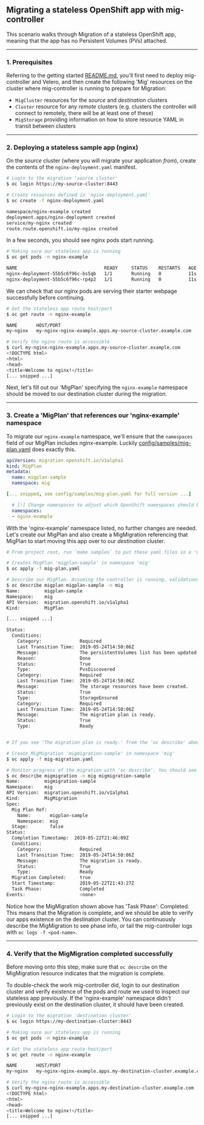 ## Migrating a **stateless** OpenShift app with mig-controller

This scenario walks through Migration of a stateless OpenShift app, meaning that the app has no Persistent Volumes (PVs) attached.

---

### 1. Prerequisites

Referring to the getting started [README.md](https://github.com/fusor/mig-controller/blob/master/README.md), you'll first need to deploy mig-controller and Velero, and then create the following 'Mig' resources on the cluster where mig-controller is running to prepare for Migration:

- `MigCluster` resources for the _source_ and _destination_ clusters
- `Cluster` resource for any _remote_ clusters (e.g. clusters the controller will connect to remotely, there will be at least one of these)
- `MigStorage` providing information on how to store resource YAML in transit between clusters 
 
---

### 2. Deploying a stateless sample app (nginx)

On the _source_ cluster (where you will migrate your application _from_), create the contents of the `nginx-deployment.yaml` manifest. 

```bash
# Login to the migration 'source cluster'
$ oc login https://my-source-cluster:8443

# Create resources defined in 'nginx-deployment.yaml'
$ oc create -f nginx-deployment.yaml 

namespace/nginx-example created
deployment.apps/nginx-deployment created
service/my-nginx created
route.route.openshift.io/my-nginx created
```

In a few seconds, you should see nginx pods start running.

```bash
# Making sure our stateless app is running
$ oc get pods -n nginx-example

NAME                                READY     STATUS    RESTARTS   AGE
nginx-deployment-55b5c6f96c-bs5qb   1/1       Running   0          11s
nginx-deployment-55b5c6f96c-rp4p2   1/1       Running   0          11s
```

We can check that our nginx pods are serving their starter webpage successfully before continuing.

```bash
# Get the stateless app route host/port
$ oc get route -n nginx-example

NAME       HOST/PORT
my-nginx   my-nginx-nginx-example.apps.my-source-cluster.example.com 

# Verify the nginx route is accessible
$ curl my-nginx-nginx-example.apps.my-source-cluster.example.com 
<!DOCTYPE html>
<html>
<head>
<title>Welcome to nginx!</title>
[... snipped ...]

```

Next, let's fill out our 'MigPlan' specifying the `nginx-example` namespace should be moved to our destination cluster during the migration.

---

### 3. Create a 'MigPlan' that references our 'nginx-example' namespace

To migrate our `nginx-example` namespace, we'll ensure that the `namespaces` field of our MigPlan includes nginx-example. Luckily [config/samples/mig-plan.yaml](https://github.com/fusor/mig-controller/blob/master/config/samples/mig-plan.yaml) does exactly this.

```yaml
apiVersion: migration.openshift.io/v1alpha1
kind: MigPlan
metadata:
  name: migplan-sample
  namespace: mig

[... snipped, see config/samples/mig-plan.yaml for full version ...]

  # [!] Change namespaces to adjust which OpenShift namespaces should be migrated from source to destination cluster
  namespaces:
  - nginx-example
```

With the 'nginx-example' namespace listed, no further changes are needed. Let's create our MigPlan and also create a MigMigration referencing that MigPlan to start moving this app over to our _destination_ cluster.

```bash
# From project root, run `make samples` to put these yaml files in a 'migsamples' directory your can safely modify.

# Creates MigPlan 'migplan-sample' in namespace 'mig'
$ oc apply -f mig-plan.yaml

# Describe our MigPlan. Assuming the controller is running, validations should have run against the plan, and you should be able to see "The Migration Plan is ready" or a list of issues to resolve.
$ oc describe migplan migplan-sample -n mig
Name:         migplan-sample
Namespace:    mig
API Version:  migration.openshift.io/v1alpha1
Kind:         MigPlan

[... snipped ...]

Status:
  Conditions:
    Category:              Required
    Last Transition Time:  2019-05-24T14:50:06Z
    Message:               The persistentVolumes list has been updated with discovered PVs.
    Reason:                Done
    Status:                True
    Type:                  PvsDiscovered
    Category:              Required
    Last Transition Time:  2019-05-24T14:50:06Z
    Message:               The storage resources have been created.
    Status:                True
    Type:                  StorageEnsured
    Category:              Required
    Last Transition Time:  2019-05-24T14:50:06Z
    Message:               The migration plan is ready.
    Status:                True
    Type:                  Ready


# If you see 'The migration plan is ready.' from the 'oc describe' above, proceed to creation of a MigMigration that will execute our MigPlan. If the plan is not ready, make edits to the MigPlan resource as necessary using the feedback provided by 'oc describe'.

# Create MigMigration 'migmigration-sample' in namespace 'mig'
$ oc apply -f mig-migration.yaml

# Monitor progress of the migration with 'oc describe'. You should see 'The migration is ready', otherwise you'll see an error condition within 'oc describe' output indicating what action you need to take before the migration can begin.
$ oc describe migmigration -n mig migmigration-sample
Name:         migmigration-sample
Namespace:    mig
API Version:  migration.openshift.io/v1alpha1
Kind:         MigMigration
Spec:
  Mig Plan Ref:
    Name:       migplan-sample
    Namespace:  mig
  Stage:        false
Status:
  Completion Timestamp:  2019-05-22T21:46:09Z
  Conditions:
    Category:              Required
    Last Transition Time:  2019-05-24T14:50:06Z
    Message:               The migration is ready.
    Status:                True
    Type:                  Ready
  Migration Completed:     true
  Start Timestamp:         2019-05-22T21:43:27Z
  Task Phase:              Completed
Events:                    <none>
```

Notice how the MigMigration shown above has 'Task Phase': Completed. This means that the Migration is complete, and we should be able to verify our apps existence on the destination cluster. You can continuously describe the MigMigration to see phase info, or tail the mig-controller logs with `oc logs -f <pod-name>`.

---

### 4. Verify that the MigMigration completed successfully

Before moving onto this step, make sure that `oc describe` on the MigMigration resource indicates that the migration is complete.

To double-check the work mig-controller did, login to our destination cluster and verify existence of the pods and route we used to inspect our stateless app previously. If the 'nginx-example' namespace didn't previously exist on the destination cluster, it should have been created.

```bash
# Login to the migration 'destination cluster'
$ oc login https://my-destination-cluster:8443

# Making sure our stateless app is running
$ oc get pods -n nginx-example

# Get the stateless app route host/port
$ oc get route -n nginx-example

NAME       HOST/PORT
my-nginx   my-nginx-nginx-example.apps.my-destination-cluster.example.com 

# Verify the nginx route is accessible
$ curl my-nginx-nginx-example.apps.my-destination-cluster.example.com 
<!DOCTYPE html>
<html>
<head>
<title>Welcome to nginx!</title>
[... snipped ...]

```
